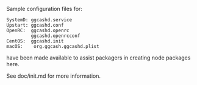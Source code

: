Sample configuration files for:
```
SystemD: ggcashd.service
Upstart: ggcashd.conf
OpenRC:  ggcashd.openrc
         ggcashd.openrcconf
CentOS:  ggcashd.init
macOS:    org.ggcash.ggcashd.plist
```
have been made available to assist packagers in creating node packages here.

See doc/init.md for more information.

